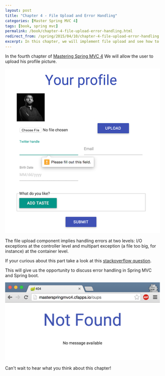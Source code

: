 ```yaml
---
layout: post
title: "Chapter 4 - File Upload and Error Handling"
categories: [Master Spring MVC 4]
tags: [book, spring mvc]
permalink: /book/chapter-4-file-upload-error-handling.html
redirect_from: /spring/2015/04/10/chapter-4-file-upload-error-handling.html
excerpt: In this chapter, we will implement file upload and see how to handle errors in Spring MVC
---
```


In the fourth chapter of [Mastering Spring MVC 4](/mastering-spring-mvc4.html)
We will allow the user to upload his profile picture.

![Woah, such file upload!](/assets/images/book/chap3-1.png "File upload")

The file upload component implies handling errors at two levels:
I/O exceptions at the controller level and multipart exception (a file too big, for instance) at the container level.

If your curious about this part take a look at this [stackoverflow question](http://stackoverflow.com/questions/29363705/handling-multipartexception-with-spring-boot-and-display-error-page).

This will give us the opportunity to discuss error handling in Spring MVC and Spring boot.

![A beautiful 404 page](/assets/images/book/chap4-3.png "Not found")

Can't wait to hear what you think about this chapter!
